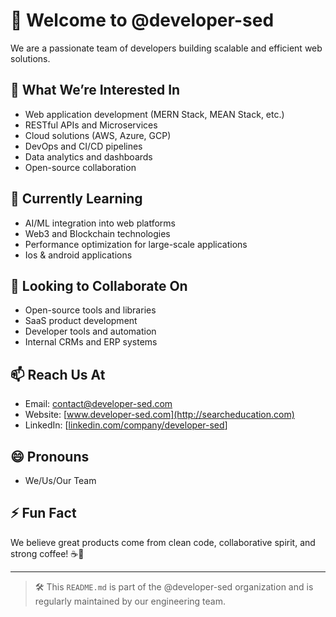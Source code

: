 # 👋 Welcome to @developer-sed

We are a passionate team of developers building scalable and efficient web solutions.

## 👀 What We’re Interested In
- Web application development (MERN Stack, MEAN Stack, etc.)
- RESTful APIs and Microservices
- Cloud solutions (AWS, Azure, GCP)
- DevOps and CI/CD pipelines
- Data analytics and dashboards
- Open-source collaboration

## 🌱 Currently Learning
- AI/ML integration into web platforms
- Web3 and Blockchain technologies
- Performance optimization for large-scale applications
- Ios & android applications

## 💞️ Looking to Collaborate On
- Open-source tools and libraries
- SaaS product development
- Developer tools and automation
- Internal CRMs and ERP systems

## 📫 Reach Us At
- Email: contact@developer-sed.com
- Website: [www.developer-sed.com](http://searcheducation.com)
- LinkedIn: [[linkedin.com/company/developer-sed](https://linkedin.com/company/developer-sed)]

## 😄 Pronouns
- We/Us/Our Team

## ⚡ Fun Fact
We believe great products come from clean code, collaborative spirit, and strong coffee! ☕🚀

---
> 🛠️ This `README.md` is part of the @developer-sed organization and is regularly maintained by our engineering team.

